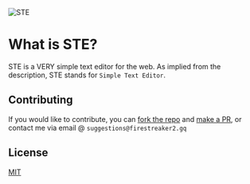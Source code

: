 ![STE](https://socialify.git.ci/FireStreaker2/STE/image?description=1&font=Jost&forks=1&issues=1&logo=https%3A%2F%2Fste.firestreaker2.gq%2Ffavicon.png&name=1&owner=1&pattern=Solid&pulls=1&stargazers=1&theme=Dark)

# What is STE?
STE is a VERY simple text editor for the web. As implied from the description, STE stands for ``Simple Text Editor``.

## Contributing
If you would like to contribute, you can <a href='https://github.com/FireStreaker2/STE/fork'>fork the repo</a> and <a href='https://github.com/FireStreaker2/STE/compare'>make a PR</a>, or contact me via email @ ``suggestions@firestreaker2.gq``

## License
<a href="https://github.com/FireStreaker2/STE/blob/main/LICENSE">MIT</a>